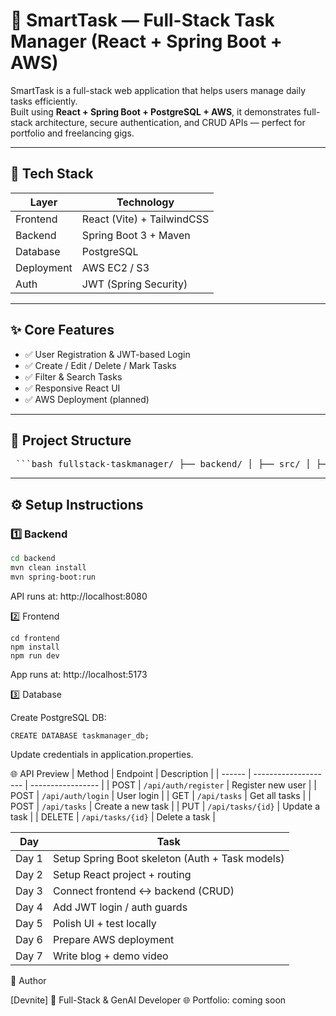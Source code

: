 # 🧠 SmartTask — Full-Stack Task Manager (React + Spring Boot + AWS)

SmartTask is a full-stack web application that helps users manage daily tasks efficiently.  
Built using **React + Spring Boot + PostgreSQL + AWS**, it demonstrates full-stack architecture, secure authentication, and CRUD APIs — perfect for portfolio and freelancing gigs.

---

## 🚀 Tech Stack

| Layer | Technology |
|-------|-------------|
| Frontend | React (Vite) + TailwindCSS |
| Backend | Spring Boot 3 + Maven |
| Database | PostgreSQL |
| Deployment | AWS EC2 / S3 |
| Auth | JWT (Spring Security) |

---

## ✨ Core Features
- ✅ User Registration & JWT-based Login
- ✅ Create / Edit / Delete / Mark Tasks
- ✅ Filter & Search Tasks
- ✅ Responsive React UI
- ✅ AWS Deployment (planned)

---

## 🧩 Project Structure

<pre> ```bash fullstack-taskmanager/ ├── backend/ │ ├── src/ │ ├── pom.xml │ └── README.md ├── frontend/ │ ├── src/ │ ├── package.json │ └── README.md ├── docs/ │ ├── architecture.md │ └── api-spec.md └── README.md ``` </pre>

---

## ⚙️ Setup Instructions

### 1️⃣ Backend
```bash
cd backend
mvn clean install
mvn spring-boot:run
```
API runs at: http://localhost:8080

2️⃣ Frontend
```
cd frontend
npm install
npm run dev
```

App runs at: http://localhost:5173

3️⃣ Database

Create PostgreSQL DB:
```
CREATE DATABASE taskmanager_db;
```

Update credentials in application.properties.

🌐 API Preview
| Method | Endpoint             | Description       |
| ------ | -------------------- | ----------------- |
| POST   | `/api/auth/register` | Register new user |
| POST   | `/api/auth/login`    | User login        |
| GET    | `/api/tasks`         | Get all tasks     |
| POST   | `/api/tasks`         | Create a new task |
| PUT    | `/api/tasks/{id}`    | Update a task     |
| DELETE | `/api/tasks/{id}`    | Delete a task     |


| Day   | Task                                            |
| ----- | ----------------------------------------------- |
| Day 1 | Setup Spring Boot skeleton (Auth + Task models) |
| Day 2 | Setup React project + routing                   |
| Day 3 | Connect frontend ↔ backend (CRUD)               |
| Day 4 | Add JWT login / auth guards                     |
| Day 5 | Polish UI + test locally                        |
| Day 6 | Prepare AWS deployment                          |
| Day 7 | Write blog + demo video                         |


👤 Author

[Devnite]
💼 Full-Stack & GenAI Developer
🌐 Portfolio: coming soon


